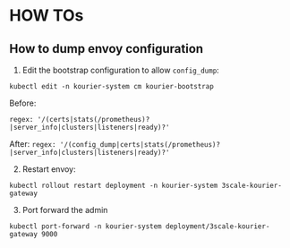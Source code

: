 # HOW TOs

## How to dump envoy configuration

1. Edit the bootstrap configuration to allow `config_dump`:

```shell
kubectl edit -n kourier-system cm kourier-bootstrap 
```

Before:

`regex: '/(certs|stats(/prometheus)?|server_info|clusters|listeners|ready)?'`

After:
`regex: '/(config_dump|certs|stats(/prometheus)?|server_info|clusters|listeners|ready)?'`

2. Restart envoy:

```shell
kubectl rollout restart deployment -n kourier-system 3scale-kourier-gateway 
```

3. Port forward the admin 

```shell
kubectl port-forward -n kourier-system deployment/3scale-kourier-gateway 9000
```
